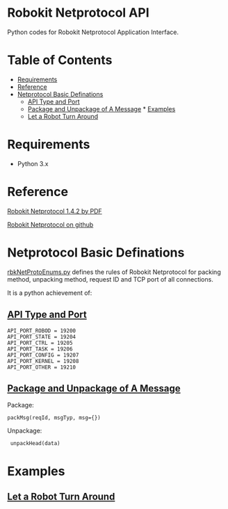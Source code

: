 # Robokit Netprotocol API
Python codes for Robokit Netprotocol Application Interface.

# Table of Contents

   * [Requirements](#requirements)
   * [Reference](#reference)
   * [Netprotocol Basic Definations](#netprotocol-basic-definations)
      * [API Type and Port](#api-type-and-port)
      * [Package and Unpackage of A Message](#package-and-unpackage-of-a-message)
    * [Examples](#examples)
       * [Let a Robot Turn Around](#let-a-robot-turn-around)

# Requirements

- Python 3.x

# Reference
[Robokit Netprotocol 1.4.2 by PDF](http://static.seer-robotics.com/robotkit-netprotocol-l-1.4.2.pdf)

[Robokit Netprotocol on github](https://github.com/seer-robotics/robokit_netprotocol_l)

# Netprotocol Basic Definations

[rbkNetProtoEnums.py](https://github.com/XiaoxingChen/roboshopAPI_py/blob/master/netprotocol/rbkNetProtoEnums.py) defines the rules of Robokit Netprotocol for packing method, unpacking method, request ID and TCP port of all connections.

It is a python achievement of:
## [API Type and Port](https://github.com/seer-robotics/robokit_netprotocol_l/blob/master/zh/chapter1/api_type.md)
```
API_PORT_ROBOD = 19200
API_PORT_STATE = 19204
API_PORT_CTRL = 19205
API_PORT_TASK = 19206
API_PORT_CONFIG = 19207
API_PORT_KERNEL = 19208
API_PORT_OTHER = 19210
```
## [Package and Unpackage of A Message](https://github.com/seer-robotics/robokit_netprotocol_l/blob/master/zh/chapter1/api_constitution.md)


Package:
```
packMsg(reqId, msgTyp, msg={})
```
Unpackage:
```
 unpackHead(data)
```

# Examples
## [Let a Robot Turn Around](https://github.com/XiaoxingChen/roboshopAPI_py/blob/master/rbkDemoTurn.py)
